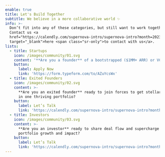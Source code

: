 ```yaml
---
enable: true
title: Let's Build Together
subtitle: We believe in a more collaborative world ✨
info: >-
  Don’t fit into any of these categories, but still want to work together?
  Contact us <a
  href="https://calendly.com/supernova-intro/supernova-intro?month=2023-05"
  target="_blank">here <span class="sr-only">to contact with us</a>.
lists:
  - title: Startups
    icon: /images/community/01.svg
    content: '**Are you a founder** of a bootstrapped ($1MM+ ARR) or VC-backed startup?'
    button:
      label: Apply Now
      link: 'https://form.typeform.com/to/AZuYcsWx'
  - title: Exited Founders
    icon: /images/community/02.svg
    content: >-
      **Are you an exited founder** ready to join forces to get stellar results
      in one thriving portfolio? 
    button:
      label: Let’s Talk
      link: 'https://calendly.com/supernova-intro/supernova-intro?month=2023-05'
  - title: Investors
    icon: /images/community/03.svg
    content: >-
      **Are you an investor** ready to share deal flow and supercharge your
      portfolio growth and impact? 
    button:
      label: Let’s Talk
      link: 'https://calendly.com/supernova-intro/supernova-intro?month=2023-05'
---
```


